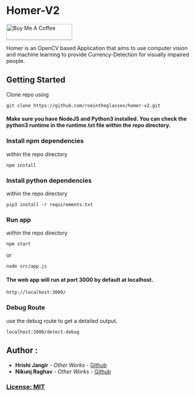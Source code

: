 # Homer-V2 
<a href="https://www.buymeacoffee.com/roeintheglasses" target="_blank"><img src="https://www.buymeacoffee.com/assets/img/custom_images/orange_img.png" alt="Buy Me A Coffee" style="height: 41px !important;width: 174px !important;box-shadow: 0px 3px 2px 0px rgba(190, 190, 190, 0.5) !important;-webkit-box-shadow: 0px 3px 2px 0px rgba(190, 190, 190, 0.5) !important;" ></a>



Homer is an OpenCV based Application that aims to use computer vision and machine learning to provide Currency-Detection for visually impaired people.

## Getting Started  

Clone repo using

```
git clone https://github.com/roeintheglasses/homer-v2.git
```

#### Make sure you have NodeJS and Python3 installed. You can check the python3 runtime in the runtime.txt file within the repo directory.

### Install npm dependencies

within the repo directory

```
npm install
```

### Install python dependencies

within the repo directory

```
pip3 install -r requirements.txt
```

### Run app

within the repo directory

```
npm start
```
or
```
node src/app.js
```

#### The web app will run at port 3000 by default at localhost.

```
http://localhost:3000/
```


### Debug Route

use the debug route to get a detailed output.

```
localhost:3000/detect-debug

```

## Author :

*  **Hrishi Jangir** - *Other Works* - [Github](https://github.com/roeintheglasses)
*  **Nikunj Raghav** - *Other Works* - [Github](https://github.com/ProfessorBunny)

### [License: MIT](LICENSE.md)  
